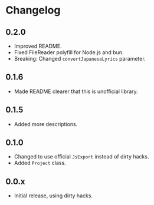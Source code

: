 # Changelog

## 0.2.0

- Improved README.
- Fixed FileReader polyfill for Node.js and bun.
- Breaking: Changed `convertJapaneseLyrics` parameter.

## 0.1.6

- Made README clearer that this is unofficial library.

## 0.1.5

- Added more descriptions.

## 0.1.0

- Changed to use official `JsExport` instead of dirty hacks.
- Added `Project` class.

## 0.0.x

- Initial release, using dirty hacks.
